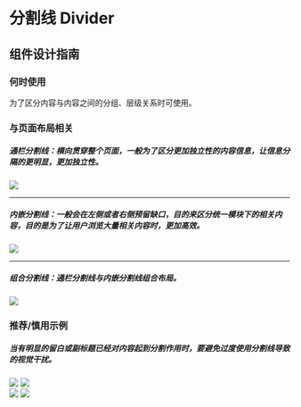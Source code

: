# 分割线 Divider

## 组件设计指南

### 何时使用

为了区分内容与内容之间的分组、层级关系时可使用。

### 与页面布局相关

##### 通栏分割线：横向贯穿整个页面，一般为了区分更加独立性的内容信息，让信息分隔的更明显，更加独立性。

<div class="legend">
  <div class="item">
    <img src="https://tdesign.gtimg.com/site/design/mobile-guide/divider/divider-1.png" />
    <em></em>
  </div>
</div>

<hr />

##### 内嵌分割线：一般会在左侧或者右侧预留缺口，目的来区分统一模块下的相关内容，目的是为了让用户浏览大量相关内容时，更加高效。

<div class="legend">
  <div class="item">
    <img src="https://tdesign.gtimg.com/site/design/mobile-guide/divider/divider-2.png" />
    <em></em>
  </div>
</div>
<hr />

##### 组合分割线：通栏分割线与内嵌分割线组合布局。

<div class="legend">
  <div class="item">
    <img src="https://tdesign.gtimg.com/site/design/mobile-guide/divider/divider-3.png" />
  </div>
</div>


### 推荐/慎用示例

##### 当有明显的留白或副标题已经对内容起到分割作用时，要避免过度使用分割线导致的视觉干扰。

<div class="legend">
  <div class="item">
    <img src="https://tdesign.gtimg.com/site/design/mobile-guide/divider/divider-4.png" />
    <img class="tag" src="https://tdesign.gtimg.com/site/doc/good.png" />
  </div>

  <div class="item">
    <img src="https://tdesign.gtimg.com/site/design/mobile-guide/divider/divider-5.png" />
    <img class="tag" src="https://tdesign.gtimg.com/site/doc/bad.png" />
  </div>
</div>
